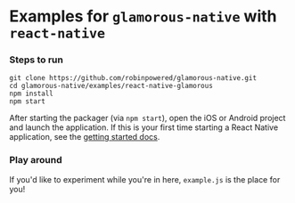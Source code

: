# Examples for `glamorous-native` with `react-native`

### Steps to run

```
git clone https://github.com/robinpowered/glamorous-native.git
cd glamorous-native/examples/react-native-glamorous
npm install
npm start
```

After starting the packager (via `npm start`), open the iOS or Android project and launch the application. If this is your first time starting a React Native application, see the [getting started docs](https://facebook.github.io/react-native/docs/getting-started.html).

### Play around

If you'd like to experiment while you're in here, `example.js` is the place for you!
